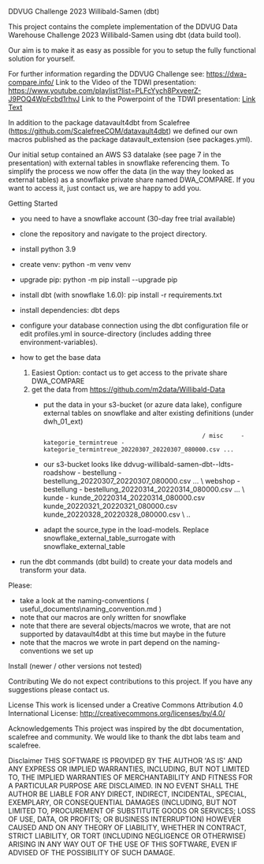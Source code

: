 
DDVUG Challenge 2023 Willibald-Samen (dbt)

This project contains the complete implementation of the DDVUG Data Warehouse Challenge 2023 Willibald-Samen using dbt (data build tool).

Our aim is to make it as easy as possible for you to setup the fully functional solution for yourself.

For further information regarding the DDVUG Challenge see: https://dwa-compare.info/
Link to the Video of the TDWI presentation: https://www.youtube.com/playlist?list=PLFcYych8PxveerZ-J9POQ4WpFcbd1rhvJ
Link to the Powerpoint of the TDWI presentation: [Link Text](useful_documents/Willibald_with_dbt_slides.pdf)

In addition to the package datavault4dbt from Scalefree (https://github.com/ScalefreeCOM/datavault4dbt) we defined our own macros published as the package datavault_extension (see packages.yml).

Our initial setup contained an AWS S3 datalake (see page 7 in the presentation) with external tables in snowflake referencing them. 
To simplify the process we now offer the data (in the way they looked as external tables) as a snowflake private share named DWA_COMPARE. 
If you want to access it, just contact us, we are happy to add you.


Getting Started
- you need to have a snowflake account (30-day free trial available)
- clone the repository and navigate to the project directory.
- install python 3.9
- create venv: python -m venv venv
- upgrade pip: python -m pip install --upgrade pip
- install dbt (with snowflake 1.6.0): pip install -r requirements.txt
- install dependencies: dbt deps
- configure your database connection using the dbt configuration file or edit profiles.yml in source-directory (includes adding three environment-variables).
- how to get the base data
    1. Easiest Option: contact us to get access to the private share DWA_COMPARE
    2. get the data from https://github.com/m2data/Willibald-Data 
        - put the data in your s3-bucket (or azure data lake), configure external tables on snowflake and alter existing definitions (under dwh_01_ext)

                                                           / misc     - kategorie_termintreue - kategorie_termintreue_20220307_20220307_080000.csv ...
        - our s3-bucket looks like ddvug-willibald-samen-dbt--ldts-  roadshow - bestellung - bestellung_20220307_20220307_080000.csv ...
                                                           \ webshop  - bestellung - bestellung_20220314_20220314_080000.csv ...
                                                                      \ kunde      - kunde_20220314_20220314_080000.csv
                                                                                     kunde_20220321_20220321_080000.csv                
                                                                                     kunde_20220328_20220328_080000.csv
                                                                      \ ..
        - adapt the source_type in the load-models. Replace snowflake_external_table_surrogate with snowflake_external_table

- run the dbt commands (dbt build) to create your data models and transform your data.


Please:
- take a look at the naming-conventions ( useful_documents\naming_convention.md )
- note that our macros are only written for snowflake
- note that there are several objects/macros we wrote, that are not supported by datavault4dbt at this time but maybe in the future
- note that the macros we wrote in part depend on the naming-conventions we set up

Install  (newer / other versions not tested)



Contributing
We do not expect contributions to this project. If you have any suggestions please contact us.

License
This work is licensed under a Creative Commons Attribution 4.0 International License: 
http://creativecommons.org/licenses/by/4.0/

Acknowledgements
This project was inspired by the dbt documentation, scalefree and community. We would like to thank the dbt labs team and scalefree.

Disclaimer
THIS SOFTWARE IS PROVIDED BY THE AUTHOR 'AS IS' AND ANY EXPRESS OR IMPLIED WARRANTIES, INCLUDING, BUT NOT LIMITED TO, THE IMPLIED WARRANTIES OF MERCHANTABILITY AND FITNESS FOR A PARTICULAR PURPOSE ARE DISCLAIMED. IN NO EVENT SHALL THE AUTHOR BE LIABLE FOR ANY DIRECT, INDIRECT, INCIDENTAL, SPECIAL, EXEMPLARY, OR CONSEQUENTIAL DAMAGES (INCLUDING, BUT NOT LIMITED TO, PROCUREMENT OF SUBSTITUTE GOODS OR SERVICES; LOSS OF USE, DATA, OR PROFITS; OR BUSINESS INTERRUPTION) HOWEVER CAUSED AND ON ANY THEORY OF LIABILITY, WHETHER IN CONTRACT, STRICT LIABILITY, OR TORT (INCLUDING NEGLIGENCE OR OTHERWISE) ARISING IN ANY WAY OUT OF THE USE OF THIS SOFTWARE, EVEN IF ADVISED OF THE POSSIBILITY OF SUCH DAMAGE.
